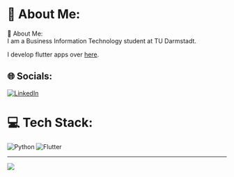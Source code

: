 # 💫 About Me:
💫 About Me:<br>I am a Business Information Technology student at TU Darmstadt.

I develop flutter apps over [here](https://play.google.com/store/apps/dev?id=5397473987244927484&hl=en).

## 🌐 Socials:
[![LinkedIn](https://img.shields.io/badge/LinkedIn-%230077B5.svg?logo=linkedin&logoColor=white)](https://www.linkedin.com/in/ben-vollrath-960038274/) 

# 💻 Tech Stack:
![Python](https://img.shields.io/badge/python-3670A0?style=for-the-badge&logo=python&logoColor=ffdd54) ![Flutter](https://img.shields.io/badge/Flutter-%2302569B.svg?style=for-the-badge&logo=Flutter&logoColor=white)

---
[![](https://visitcount.itsvg.in/api?id=Ben-Vollrath&icon=0&color=0)](https://visitcount.itsvg.in)

<!-- Proudly created with GPRM ( https://gprm.itsvg.in ) -->
